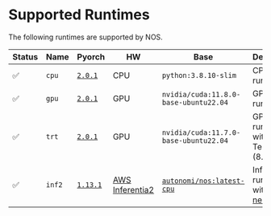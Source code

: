 # Supported Runtimes

The following runtimes are supported by NOS.

| Status | Name | Pyorch | HW | Base | Description |
| - | --- | --- | --- | --- | --- |
| ✅ | `cpu` | [`2.0.1`](https://pypi.org/project/torch/2.0.1/) | CPU | `python:3.8.10-slim` | CPU-only runtime. |
| ✅ | `gpu` | [`2.0.1`](https://pypi.org/project/torch/2.0.1/) | GPU | `nvidia/cuda:11.8.0-base-ubuntu22.04` | GPU runtime. |
| ✅ | `trt` | [`2.0.1`](https://pypi.org/project/torch/2.0.1/) | GPU | `nvidia/cuda:11.7.0-base-ubuntu22.04` | GPU runtime with TensorRT (8.4.2.4). |
| ✅ | `inf2` | [`1.13.1`](https://pypi.org/project/torch/1.13.1/) | [AWS Inferentia2](https://aws.amazon.com/ec2/instance-types/inf2/) | [`autonomi/nos:latest-cpu`](https://hub.docker.com/r/autonomi/nos/tags) | Inf2 runtime with [torch-neuronx](https://awsdocs-neuron.readthedocs-hosted.com/en/latest/frameworks/torch/torch-neuronx/setup/pytorch-install.html). |
